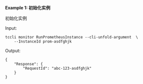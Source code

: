 **Example 1: 初始化实例**

初始化实例

Input: 

```
tccli monitor RunPrometheusInstance --cli-unfold-argument  \
    --InstanceId prom-asdfghjk
```

Output: 
```
{
    "Response": {
        "RequestId": "abc-123-asdfghjk"
    }
}
```

